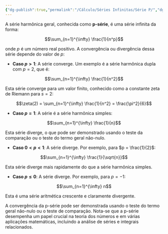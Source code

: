 ```yaml
---
{"dg-publish":true,"permalink":"/Cálculo/Séries Infinitas/Série P/","dgPassFrontmatter":true,"created":"2025-04-16T05:05:31.311-03:00"}
---
```


A série harmônica geral, conhecida como **p-série**, é uma série infinita da forma:

$$\sum_{n=1}^{\infty} \frac{1}{n^p}$$

onde $p$ é um número real positivo. A convergência ou divergência dessa série depende do valor de $p$:

- **Caso $p > 1$**: A série converge. Um exemplo é a série harmônica dupla com $p = 2$, que é:

$$\sum_{n=1}^{\infty} \frac{1}{n^2}$$

Esta série converge para um valor finito, conhecido como a constante zeta de Riemann para $s = 2$:

$$\zeta(2) = \sum_{n=1}^{\infty} \frac{1}{n^2} = \frac{\pi^2}{6}$$

- **Caso $p = 1$**: A série é a série harmônica simples:

$$\sum_{n=1}^{\infty} \frac{1}{n}$$

Esta série diverge, o que pode ser demonstrado usando o teste da comparação ou o teste do termo geral não-nulo.

- **Caso $0 < p < 1$**: A série diverge. Por exemplo, para $p = \frac{1}{2}$:

$$\sum_{n=1}^{\infty} \frac{1}{\sqrt{n}}$$

Esta série diverge mais rapidamente do que a série harmônica simples.

- **Caso $p \leq 0$**: A série diverge. Por exemplo, para $p = -1$:

$$\sum_{n=1}^{\infty} n$$

Esta é uma série aritmética crescente e claramente divergente.

A convergência da p-série pode ser demonstrada usando o teste do termo geral não-nulo ou o teste de comparação. Nota-se que a p-série desempenha um papel crucial na teoria dos números e em várias aplicações matemáticas, incluindo a análise de séries e integrais relacionados.

